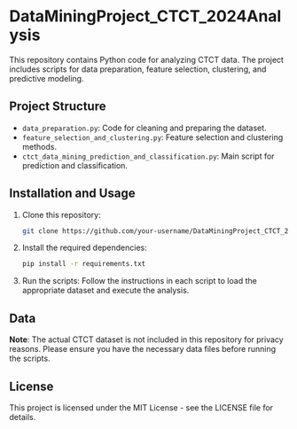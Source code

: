 # DataMiningProject_CTCT_2024Analysis

This repository contains Python code for analyzing CTCT data. The project includes scripts for data preparation, feature selection, clustering, and predictive modeling.

## Project Structure

- `data_preparation.py`: Code for cleaning and preparing the dataset.
- `feature_selection_and_clustering.py`: Feature selection and clustering methods.
- `ctct_data_mining_prediction_and_classification.py`: Main script for prediction and classification.

## Installation and Usage

1. Clone this repository:
   ```bash
   git clone https://github.com/your-username/DataMiningProject_CTCT_2024Analysis.git
   ```

2. Install the required dependencies:
   ```bash
   pip install -r requirements.txt
   ```

3. Run the scripts:
   Follow the instructions in each script to load the appropriate dataset and execute the analysis.

## Data

**Note**: The actual CTCT dataset is not included in this repository for privacy reasons. Please ensure you have the necessary data files before running the scripts.

## License

This project is licensed under the MIT License - see the LICENSE file for details.
